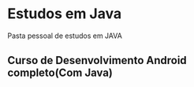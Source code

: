 # Estudos em Java
Pasta pessoal de estudos em JAVA

## Curso de Desenvolvimento Android completo(Com Java)

